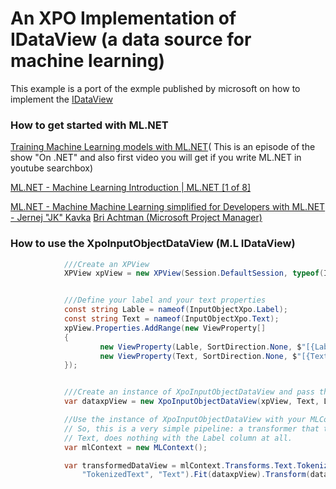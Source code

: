 # An XPO Implementation of IDataView (a data source for machine learning)

This example is a port of the exmple published by microsoft on how to implement the
[IDataView](https://docs.microsoft.com/en-us/dotnet/api/microsoft.ml.idataview?view=ml-dotnet)

### How to get started with ML.NET 




[Training Machine Learning models with ML.NET](https://www.youtube.com/watch?v=HZOuPsJJFl0)(
 This is an episode of the show "On .NET" and also first video you will get if you write ML.NET  in youtube searchbox)

[ML.NET - Machine Learning Introduction | ML.NET [1 of 8]](https://www.youtube.com/watch?v=X0DQjfW09kA)

[ML.NET - Machine Machine Learning simplified for Developers with ML.NET - Jernej "JK" Kavka](https://youtu.be/LG1DHMNT0TA)
[Bri Achtman (Microsoft Project Manager)](https://devblogs.microsoft.com/dotnet/author/brachtmamicrosoft-com/)

### How to use the XpoInputObjectDataView (M.L IDataView)

```csharp
            ///Create an XPView
            XPView xpView = new XPView(Session.DefaultSession, typeof(InputObjectXpo));


            ///Define your label and your text properties
            const string Lable = nameof(InputObjectXpo.Label);
            const string Text = nameof(InputObjectXpo.Text);
            xpView.Properties.AddRange(new ViewProperty[]
            {
                    new ViewProperty(Lable, SortDirection.None, $"[{Lable}]", true, true),
                    new ViewProperty(Text, SortDirection.None, $"[{Text}]", true, true),
            });


            ///Create an instance of XpoInputObjectDataView and pass the xpView and the name of the text and label property
            var dataxpView = new XpoInputObjectDataView(xpView, Text, Lable);

            //Use the instance of XpoInputObjectDataView with your MLContext 
            // So, this is a very simple pipeline: a transformer that tokenizes
            // Text, does nothing with the Label column at all.
            var mlContext = new MLContext();

            var transformedDataView = mlContext.Transforms.Text.TokenizeIntoWords(
                "TokenizedText", "Text").Fit(dataxpView).Transform(dataxpView);
```